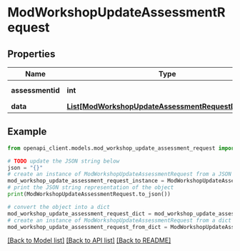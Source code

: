 # ModWorkshopUpdateAssessmentRequest


## Properties

Name | Type | Description | Notes
------------ | ------------- | ------------- | -------------
**assessmentid** | **int** | Assessment id. | 
**data** | [**List[ModWorkshopUpdateAssessmentRequestDataInner]**](ModWorkshopUpdateAssessmentRequestDataInner.md) |  | 

## Example

```python
from openapi_client.models.mod_workshop_update_assessment_request import ModWorkshopUpdateAssessmentRequest

# TODO update the JSON string below
json = "{}"
# create an instance of ModWorkshopUpdateAssessmentRequest from a JSON string
mod_workshop_update_assessment_request_instance = ModWorkshopUpdateAssessmentRequest.from_json(json)
# print the JSON string representation of the object
print(ModWorkshopUpdateAssessmentRequest.to_json())

# convert the object into a dict
mod_workshop_update_assessment_request_dict = mod_workshop_update_assessment_request_instance.to_dict()
# create an instance of ModWorkshopUpdateAssessmentRequest from a dict
mod_workshop_update_assessment_request_from_dict = ModWorkshopUpdateAssessmentRequest.from_dict(mod_workshop_update_assessment_request_dict)
```
[[Back to Model list]](../README.md#documentation-for-models) [[Back to API list]](../README.md#documentation-for-api-endpoints) [[Back to README]](../README.md)


